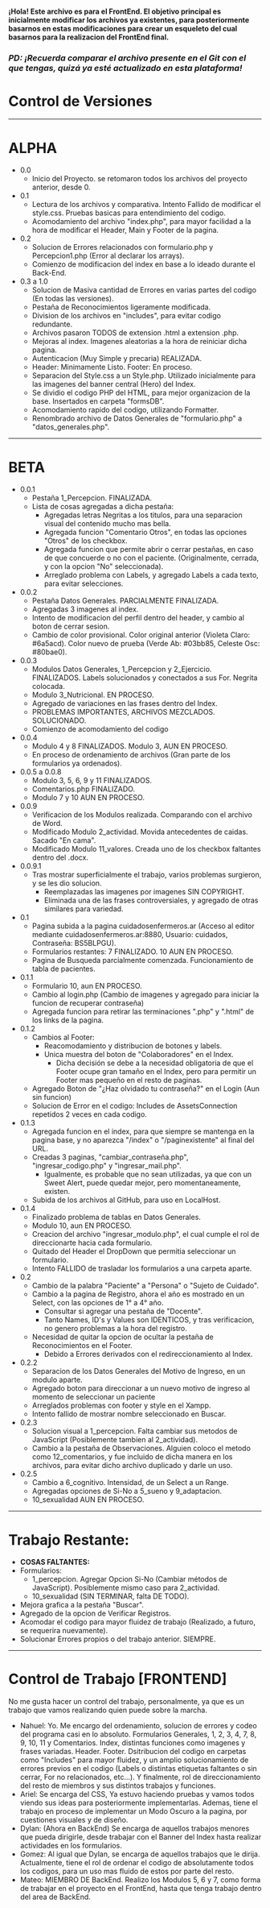 #### ¡Hola! Este archivo es para el FrontEnd. El objetivo principal es inicialmente modificar los archivos ya existentes, para posteriormente basarnos en estas modificaciones para crear un esqueleto del cual basarnos para la realizacion del FrontEnd final.
### _PD: ¡Recuerda comparar el archivo presente en el Git con el que tengas, quizá ya esté actualizado en esta plataforma!_
# Control de Versiones
 ------------------
# ALPHA
- 0.0
  - Inicio del Proyecto. se retomaron todos los archivos del proyecto anterior, desde 0.
- 0.1
  - Lectura de los archivos y comparativa. Intento Fallido de modificar el style.css. Pruebas basicas para entendimiento del codigo.
  - Acomodamiento del archivo "index.php", para mayor facilidad a la hora de modificar el Header, Main y Footer de la pagina.
- 0.2
  - Solucion de Errores relacionados con formulario.php y Percepcion1.php (Error al declarar los arrays).
  - Comienzo de modificacion del index en base a lo ideado durante el Back-End.
- 0.3 a 1.0
  - Solucion de Masiva cantidad de Errores en varias partes del codigo (En todas las versiones).
  - Pestaña de Reconocimientos ligeramente modificada.
  - Division de los archivos en "includes", para evitar codigo redundante.
  - Archivos pasaron TODOS de extension .html a extension .php.
  - Mejoras al index. Imagenes aleatorias a la hora de reiniciar dicha pagina. 
  - Autenticacion (Muy Simple y precaria) REALIZADA.
  - Header: Minimamente Listo. Footer: En proceso.
  - Separacion del Style.css a un Style.php. Utilizado inicialmente para las imagenes del banner central (Hero) del Index.
  - Se dividio el codigo PHP del HTML, para mejor organizacion de la base. Insertados en carpeta "formsDB".
  - Acomodamiento rapido del codigo, utilizando Formatter.
  - Renombrado archivo de Datos Generales de "formulario.php" a "datos_generales.php".
 ------------------
 # BETA
- 0.0.1
  - Pestaña 1_Percepcion. FINALIZADA. 
  - Lista de cosas agregadas a dicha pestaña:
    - Agregadas letras Negritas a los titulos, para una separacion visual del contenido mucho mas bella.
    - Agregada funcion "Comentario Otros", en todas las opciones "Otros" de los checkbox.
    - Agregada funcion que permite abrir o cerrar pestañas, en caso de que concuerde o no con el paciente. (Originalmente, cerrada, y con la opcion "No" seleccionada).
    - Arreglado problema con Labels, y agregado Labels a cada texto, para evitar selecciones.
- 0.0.2
  - Pestaña Datos Generales. PARCIALMENTE FINALIZADA.
  - Agregadas 3 imagenes al index.
  - Intento de modificacion del perfil dentro del header, y cambio al boton de cerrar sesion.
  - Cambio de color provisional. Color original anterior (Violeta Claro: #6a5acd). Color nuevo de prueba (Verde Ab: #03bb85, Celeste Osc: #80bae0).
- 0.0.3
  - Modulos Datos Generales, 1_Percepcion y 2_Ejercicio. FINALIZADOS. Labels solucionados y conectados a sus For. Negrita colocada.
  - Modulo 3_Nutricional. EN PROCESO.
  - Agregado de variaciones en las frases dentro del Index.
  - PROBLEMAS IMPORTANTES, ARCHIVOS MEZCLADOS. SOLUCIONADO.
  - Comienzo de acomodamiento del codigo
- 0.0.4
  - Modulo 4 y 8 FINALIZADOS. Modulo 3, AUN EN PROCESO.
  - En proceso de ordenamiento de archivos (Gran parte de los formularios ya ordenados).
- 0.0.5 a 0.0.8
  - Modulo 3, 5, 6, 9 y 11 FINALIZADOS.
  - Comentarios.php FINALIZADO.
  - Modulo 7 y 10 AUN EN PROCESO.
- 0.0.9
  - Verificacion de los Modulos realizada. Comparando con el archivo de Word.
  - Modificado Modulo 2_actividad. Movida antecedentes de caidas. Sacado "En cama".
  - Modificado Modulo 11_valores. Creada uno de los checkbox faltantes dentro del .docx.
- 0.0.9.1
  - Tras mostrar superficialmente el trabajo, varios problemas surgieron, y se les dio solucion.
    -  Reemplazadas las imagenes por imagenes SIN COPYRIGHT.
    -  Eliminada una de las frases controversiales, y agregado de otras similares para variedad.
- 0.1
  - Pagina subida a la pagina cuidadosenfermeros.ar (Acceso al editor mediante cuidadosenfermeros.ar:8880, Usuario: cuidados, Contraseña: BS5BLPGU).
  - Formularios restantes: 7 FINALIZADO. 10 AUN EN PROCESO.
  - Pagina de Busqueda parcialmente comenzada. Funcionamiento de tabla de pacientes.
- 0.1.1
  - Formulario 10, aun EN PROCESO.
  - Cambio al login.php (Cambio de imagenes y agregado para iniciar la funcion de recuperar contraseña)
  - Agregada funcion para retirar las terminaciones ".php" y ".html" de los links de la pagina.
- 0.1.2
  - Cambios al Footer: 
    - Reacomodamiento y distribucion de botones y labels.
    - Unica muestra del boton de "Colaboradores" en el Index.
      - Dicha decisión se debe a la necesidad obligatoria de que el Footer ocupe gran tamaño en el Index, pero para permitir un Footer mas pequeño en el resto de paginas.
  - Agregado Boton de "¿Haz olvidado tu contraseña?" en el Login (Aun sin funcion)
  - Solucion de Error en el codigo: Includes de AssetsConnection repetidos 2 veces en cada codigo.
- 0.1.3
  - Agregada funcion en el index, para que siempre se mantenga en la pagina base, y no aparezca "/index" o "/paginexistente" al final del URL.
  - Creadas 3 paginas, "cambiar_contraseña.php", "ingresar_codigo.php" y "ingresar_mail.php".
    - Igualmente, es probable que no sean utilizadas, ya que con un Sweet Alert, puede quedar mejor, pero momentaneamente, existen.
  - Subida de los archivos al GitHub, para uso en LocalHost.
- 0.1.4
  - Finalizado problema de tablas en Datos Generales.
  - Modulo 10, aun EN PROCESO.
  - Creacion del archivo "ingresar_modulo.php", el cual cumple el rol de direccionarte hacia cada formulario.
  - Quitado del Header el DropDown que permitia seleccionar un formulario.
  - Intento FALLIDO de trasladar los formularios a una carpeta aparte.
- 0.2
  - Cambio de la palabra "Paciente" a "Persona" o "Sujeto de Cuidado".
  - Cambio a la pagina de Registro, ahora el año es mostrado en un Select, con las opciones de 1° a 4° año.
    - Consultar si agregar una pestaña de "Docente".
    - Tanto Names, ID's y Values son IDENTICOS, y tras verificacion, no genero problemas a la hora del registro.
  - Necesidad de quitar la opcion de ocultar la pestaña de Reconocimientos en el Footer.
    - Debido a Errores derivados con el redireccionamiento al Index.
- 0.2.2
  - Separacion de los Datos Generales del Motivo de Ingreso, en un modulo aparte.
  - Agregado boton para direccionar a un nuevo motivo de ingreso al momento de seleccionar un paciente
  - Arreglados problemas con footer y style en el Xampp.
  - Intento fallido de mostrar nombre seleccionado en Buscar.
- 0.2.3
  - Solucion visual a 1_percepcion. Falta cambiar sus metodos de JavaScript (Posiblemente tambien al 2_actividad).
  - Cambio a la pestaña de Observaciones. Alguien coloco el metodo como 12_comentarios, y fue incluido de dicha manera en los archivos, para evitar dicho archivo duplicado y darle un uso.
- 0.2.5
  - Cambio a 6_cognitivo. Intensidad, de un Select a un Range.
  - Agregadas opciones de Si-No a 5_sueno y 9_adaptacion.
  - 10_sexualidad AUN EN PROCESO.
 ------------------
 # Trabajo Restante:
  - **COSAS FALTANTES:**
  - Formularios:
    - 1_percepcion. Agregar Opcion Si-No (Cambiar métodos de JavaScript). Posiblemente mismo caso para 2_actividad.
    - 10_sexualidad (SIN TERMINAR, falta DE TODO).
  - Mejora grafica a la pestaña "Buscar". 
  - Agregado de la opcion de Verificar Registros.
  - Acomodar el codigo para mayor fluidez de trabajo (Realizado, a futuro, se requerira nuevamente).
  - Solucionar Errores propios o del trabajo anterior. SIEMPRE.
 ------------------
 # Control de Trabajo [FRONTEND]
No me gusta hacer un control del trabajo, personalmente, ya que es un trabajo que vamos realizando quien puede sobre la marcha.
  - Nahuel: Yo. Me encargo del ordenamiento, solucion de errores y codeo del programa casi en lo absoluto. Formularios Generales, 1, 2, 3, 4, 7, 8, 9, 10, 11 y Comentarios. Index, distintas funciones como imagenes y frases variadas. Header. Footer. Dsitribucion del codigo en carpetas como "Includes" para mayor fluidez, y un amplio solucionamiento de errores previos en el codigo (Labels o distintas etiquetas faltantes o sin cerrar, For no relacionados, etc...). Y finalmente, rol de direccionamiento del resto de miembros y sus distintos trabajos y funciones.
  - Ariel: Se encarga del CSS, Ya estuvo haciendo pruebas y vamos todos viendo sus ideas para posteriormente implementarlas. Ademas, tiene el trabajo en proceso de implementar un Modo Oscuro a la pagina, por cuestiones visuales y de diseño.
  - Dylan: (Ahora en BackEnd) Se encarga de aquellos trabajos menores que pueda dirigirle, desde trabajar con el Banner del Index hasta realizar actividades en los formularios.
  - Gomez: Al igual que Dylan, se encarga de aquellos trabajos que le dirija. Actualmente, tiene el rol de ordenar el codigo de absolutamente todos los codigos, para un uso mas fluido de estos por parte del resto.
  - Mateo: MIEMBRO DE BackEnd. Realizo los Modulos 5, 6 y 7, como forma de trabajar en el proyecto en el FrontEnd, hasta que tenga trabajo dentro del area de BackEnd.
